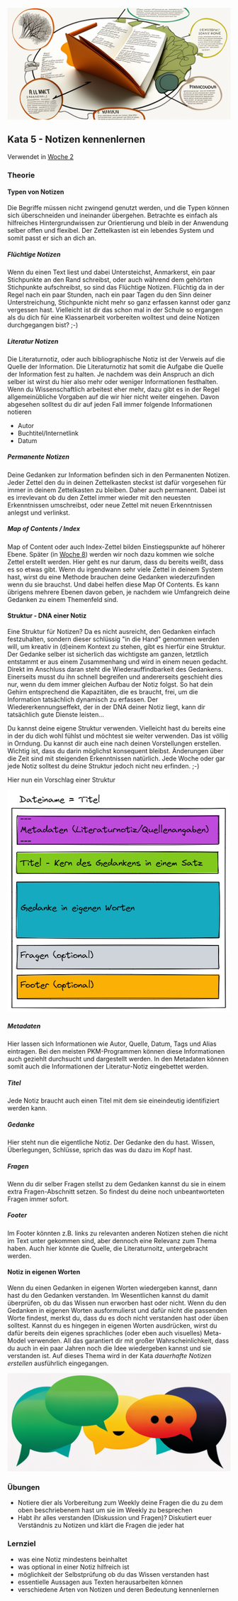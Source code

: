 ![Notizen kennenlernen](images/woche3.png)

## Kata 5 - Notizen kennenlernen

Verwendet in [Woche 2](2-1-Woche-2.md)

### Theorie

#### Typen von Notizen
Die Begriffe müssen nicht zwingend genutzt werden, und die Typen können sich überschneiden und ineinander übergehen. Betrachte es einfach als hilfreiches Hintergrundwissen zur Orientierung und bleib in der Anwendung selber offen und flexibel. Der Zettelkasten ist ein lebendes System und somit passt er sich an dich an.

##### Flüchtige Notizen
Wenn du einen Text liest und dabei Untersteichst, Anmarkerst, ein paar Stichpunkte an den Rand schreibst, oder auch während dem gehörten Stichpunkte aufschreibst, so sind das Flüchtige Notizen. Flüchtig da in der Regel nach ein paar Stunden, nach ein paar Tagen du den Sinn deiner Unterstreichung, Stichpunkte nicht mehr so ganz erfassen kannst oder ganz vergessen hast. Vielleicht ist dir das schon mal in der Schule so ergangen als du dich für eine Klassenarbeit vorbereiten wolltest und deine Notizen durchgegangen bist? ;-)

##### Literatur Notizen
Die Literaturnotiz, oder auch bibliographische Notiz ist der Verweis auf die Quelle der Information. Die Literaturnotiz hat somit die Aufgabe die Quelle der Information fest zu halten. Je nachdem was dein Anspruch an dich selber ist wirst du hier also mehr oder weniger Informationen festhalten. Wenn du Wissenschaftlich arbeitest eher mehr, dazu gibt es in der Regel allgemeinübliche Vorgaben auf die wir hier nicht weiter eingehen. Davon abgesehen solltest du dir auf jeden Fall immer folgende Informationen notieren
- Autor
- Buchtitel/Internetlink
- Datum

##### Permanente Notizen
Deine Gedanken zur Information befinden sich in den Permanenten Notizen. Jeder Zettel den du in deinen Zettelkasten steckst ist dafür vorgesehen für immer in deinem Zettelkasten zu bleiben. Daher auch permanent. Dabei ist es irrevlevant ob du den Zettel immer wieder mit den neuesten Erkenntnissen umschreibst, oder neue Zettel mit neuen Erkenntnissen anlegst und verlinkst.

##### Map of Contents / Index
Map of Content oder auch Index-Zettel bilden Einstiegspunkte auf höherer Ebene. Später (in [Woche 8](2-1-Woche-8.md)) werden wir noch dazu kommen wie solche Zettel erstellt werden. Hier geht es nur darum, dass du bereits weißt, dass es so etwas gibt. Wenn du irgendwann sehr viele Zettel in deinem System hast, wirst du eine Methode brauchen deine Gedanken wiederzufinden wenn du sie brauchst. Und dabei helfen diese Map Of Contents. Es kann übrigens mehrere Ebenen davon geben, je nachdem wie Umfangreich deine Gedanken zu einem Themenfeld sind.



#### Struktur - DNA einer Notiz
Eine Struktur für Notizen? Da es nicht ausreicht, den Gedanken einfach festzuhalten, sondern dieser schlüssig "in die Hand" genommen werden will, um kreativ in (d)einem Kontext zu stehen, gibt es hierfür eine Struktur. Der Gedanke selber ist sicherlich das wichtigste am ganzen, letztlich entstammt er aus einem Zusammenhang und wird in einem neuen gedacht. Direkt im Anschluss daran steht die Wiederauffindbarkeit des Gedankens. Einerseits musst du ihn schnell begreifen und andererseits geschieht dies nur, wenn du dem immer gleichen Aufbau der Notiz folgst. So hat dein Gehirn entsprechend die Kapazitäten, die es braucht, frei, um die Information tatsächlich dynamisch zu erfassen. Der Wiedererkennungseffekt, der in der DNA deiner Notiz liegt, kann dir tatsächlich gute Dienste leisten...

Du kannst deine eigene Struktur verwenden. Vielleicht hast du bereits eine in der du dich wohl fühlst und möchtest sie weiter verwenden. Das ist völlig in Orndung. Du kannst dir auch eine nach deinen Vorstellungen erstellen. Wichtig ist, dass du darin möglichst konsequent bleibst. Änderungen über die Zeit sind mit steigenden Erkenntnissen natürlich. Jede Woche oder gar jede Notiz solltest du deine Struktur jedoch nicht neu erfinden. ;-)

Hier nun ein Vorschlag einer Struktur

![DNA einer Notiz](images/node-dna.png)

##### Metadaten
Hier lassen sich Informationen wie Autor, Quelle, Datum, Tags und Alias eintragen. Bei den meisten PKM-Programmen können diese Informationen auch geziehlt durchsucht und dargestellt werden. In den Metadaten können somit auch die Informationen der Literatur-Notiz eingebettet werden.

##### Titel
Jede Notiz braucht auch einen Titel mit dem sie eineindeutig identifiziert werden kann.

##### Gedanke
Hier steht nun die eigentliche Notiz. Der Gedanke den du hast. Wissen, Überlegungen, Schlüsse, sprich das was du dazu im Kopf hast.

##### Fragen
Wenn du dir selber Fragen stellst zu dem Gedanken kannst du sie in einem extra Fragen-Abschnitt setzen. So findest du deine noch unbeantworteten Fragen immer sofort.


##### Footer
Im Footer könnten z.B. links zu relevanten anderen Notizen stehen die nicht im Text unter gekommen sind, aber dennoch eine Relevanz zum Thema haben. Auch hier könnte die Quelle, die Literaturnoitz, untergebracht werden.


#### Notiz in eigenen Worten
Wenn du einen Gedanken in eigenen Worten wiedergeben kannst, dann hast du den Gedanken verstanden. Im Wesentlichen kannst du damit überprüfen, ob du das Wissen nun erworben hast oder nicht. Wenn du den Gedanken in eigenen Worten ausformulierst und dafür nicht die passenden Worte findest, merkst du, dass du es doch nicht verstanden hast oder üben solltest. Kannst du es hingegen in eigenen Worten ausdrücken, wirst du dafür bereits dein eigenes sprachliches (oder eben auch visuelles) Meta-Model verwenden. All das garantiert dir mit großer Wahrscheinlichkeit, dass du auch in ein paar Jahren noch die Idee wiedergeben kannst und sie verstanden ist. Auf dieses Thema wird in der Kata _dauerhafte Notizen erstellen_ ausführlich eingegangen.


![Sprechblasen](images/Sprechblasen.png)


### Übungen
- Notiere dier als Vorbereitung zum Weekly deine Fragen die du zu dem oben beschriebenem hast um sie im Weekly zu besprechen
- Habt ihr alles verstanden (Diskussion und Fragen)? Diskutiert euer Verständnis zu Notizen und klärt die Fragen die jeder hat



### Lernziel
- was eine Notiz mindestens beinhaltet
- was optional in einer Notiz hilfreich ist
- möglichkeit der Selbstprüfung ob du das Wissen verstanden hast
- essentielle Aussagen aus Texten herausarbeiten können
- verschiedene Arten von Notizen und deren Bedeutung kennenlernen

